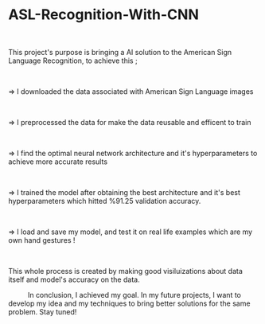 # ASL-Recognition-With-CNN


$\hspace{1cm}$

This project's purpose is bringing a AI solution to the American Sign Language Recognition, to achieve this ; 

$\hspace{1cm}$

$\Rightarrow$ I downloaded the data associated with American Sign Language images  

$\hspace{1cm}$

$\Rightarrow$ I preprocessed the data for make the data reusable and efficent to train

$\hspace{1cm}$

$\Rightarrow$ I find the optimal neural network architecture and it's hyperparameters to achieve more accurate results 

$\hspace{1cm}$

$\Rightarrow$ I trained the model after obtaining the best architecture and it's best hyperparameters which hitted %91.25 validation accuracy.

$\hspace{1cm}$

$\Rightarrow$ I load and save my model, and test it on real life examples which are my own hand gestures !

$\hspace{1cm}$

This whole process is created by making good visiluizations about data itself and model's accuracy on the data.

$\hspace{1cm}$
In conclusion, I achieved my goal. In my future projects, I want to develop my idea and my techniques to bring better solutions for the same problem. Stay tuned!

